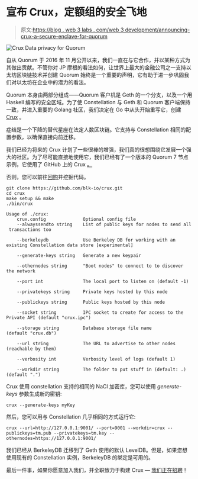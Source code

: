 # 宣布 Crux，定额组的安全飞地

> 原文:[https://blog . web 3 labs . com/web 3 development/announcing-crux-a-secure-enclave-for-quorum](https://blog.web3labs.com/web3development/announcing-crux-a-secure-enclave-for-quorum)

![Crux Data privacy for Quorum](../Images/4f218983ad3f0579693a661a0f8ce6d8.png)

自从 Quorum 于 2016 年 11 月公开以来，我们一直在与它合作，并以某种方式为其做出贡献。不管你对 JP 摩根的看法如何，让世界上最大的金融公司之一支持以太坊区块链技术并创建 Quorum 始终是一个重要的声明，它有助于进一步巩固我们对以太坊在企业中的潜力的看法。

Quorum 本身由两部分组成——Quorum 客户机是 Geth 的一个分支，以及一个用 Haskell 编写的安全区域。为了使 Constellation 与 Geth 和 Quorum 客户端保持一致，并进入重要的 Golang 社区，我们决定在 Go 中从头开始重写它，创建 [Crux](https://github.com/blk-io/crux) 。

症结是一个下降的替代星座在法定人数区块链。它支持与 Constellation 相同的配置参数，以确保直接向前迁移。

我们已经为将来的 Crux 计划了一些很棒的增强，我们真的很想围绕它发展一个强大的社区。为了尽可能直接地使用它，我们已经有了一个版本的 Quorum 7 节点示例，它使用了 GitHub 上的 Crux [。](https://github.com/blk-io/quorum-examples)

否则，您可以前往[回购](https://github.com/blk-io/crux)并挖掘代码。

```
git clone https://github.com/blk-io/crux.git
cd crux
make setup && make
./bin/crux

Usage of ./crux:
    crux.config              Optional config file
    --alwayssendto string    List of public keys for nodes to send all
 transactions too

    --berkeleydb             Use Berkeley DB for working with an 
existing Constellation data store [experimental]

    --generate-keys string   Generate a new keypair

    --othernodes string      "Boot nodes" to connect to to discover 
the network

    --port int               The local port to listen on (default -1)

    --privatekeys string     Private keys hosted by this node

    --publickeys string      Public keys hosted by this node

    --socket string          IPC socket to create for access to the 
Private API (default "crux.ipc")

    --storage string         Database storage file name 
(default "crux.db")

    --url string             The URL to advertise to other nodes 
(reachable by them)

    --verbosity int          Verbosity level of logs (default 1)

    --workdir string         The folder to put stuff in (default: .) 
(default ".")
```

Crux 使用 constellation 支持的相同的 NaCl 加密库，您可以使用 *generate-keys* 参数生成新的密钥:

```
crux --generate-keys myKey
```

然后，您可以用与 Constellation 几乎相同的方式运行它:

```
crux --url=http://127.0.0.1:9001/ --port=9001 --workdir=crux --
publickeys=tm.pub --privatekeys=tm.key --
othernodes=https://127.0.0.1:9001/
```

我们已经从 BerkeleyDB 迁移到了 Geth 使用的默认 LevelDB。但是，如果您想使用现有的 Constellation 实例，BerkeleyDB 的绑定是可用的。

最后一件事，如果你愿意加入我们，并全职致力于构建 Crux — [我们正在招聘](https://angel.co/blk-io/jobs/355875-golang-engineers)！